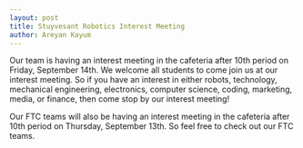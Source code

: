 ```yaml
---
layout: post
title: Stuyvesant Robotics Interest Meeting
author: Areyan Kayum
---
```

Our team is having an interest meeting in the cafeteria after 10th period on Friday, September 14th. We welcome all students to come join us at our interest meeting. So if you have an interest in either robots, technology, mechanical engineering, electronics, computer science, coding, marketing, media, or finance, then come stop by our interest meeting!

Our FTC teams will also be having an interest meeting in the cafeteria after 10th period on Thursday, September 13th. So feel free to check out our FTC teams.
